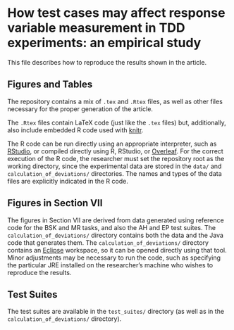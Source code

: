 # How test cases may affect response variable measurement in TDD experiments: an empirical study

This file describes how to reproduce the results shown in the article.

## Figures and Tables

The repository contains a mix of `.tex` and `.Rtex` files, as well as other files necessary for the proper generation of the article.

The `.Rtex` files contain LaTeX code (just like the `.tex` files) but, additionally, also include embedded R code used with [knitr](https://yihui.org/knitr/).

The R code can be run directly using an appropriate interpreter, such as [RStudio](https://posit.co/download/rstudio-desktop/), or compiled directly using R, RStudio, or [Overleaf](https://www.overleaf.com/). For the correct execution of the R code, the researcher must set the repository root as the working directory, since the experimental data are stored in the `data/` and `calculation_of_deviations/` directories. The names and types of the data files are explicitly indicated in the R code.

## Figures in Section VII

The figures in Section VII are derived from data generated using reference code for the BSK and MR tasks, and also the AH and EP test suites. The `calculation_of_deviations/` directory contains both the data and the Java code that generates them. The `calculation_of_deviations/` directory contains an [Eclipse](https://www.eclipse.org) workspace, so it can be opened directly using that tool. Minor adjustments may be necessary to run the code, such as specifying the particular JRE installed on the researcher’s machine who wishes to reproduce the results.

## Test Suites

The test suites are available in the `test_suites/` directory (as well as in the `calculation_of_deviations/` directory).
